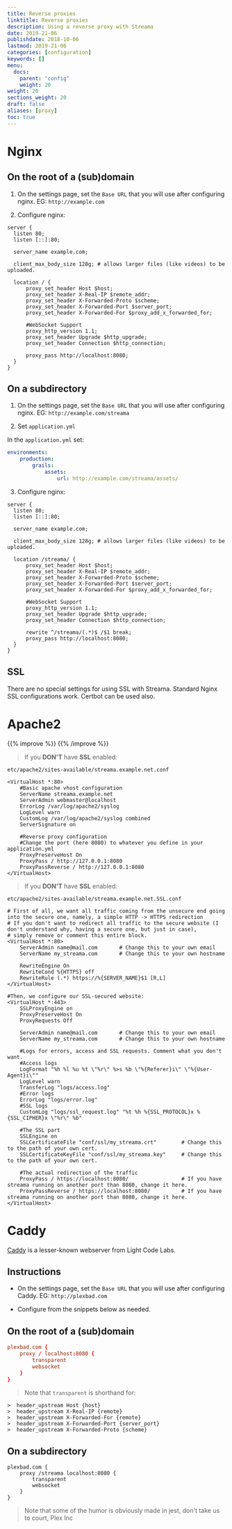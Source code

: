 ```yaml
---
title: Reverse proxies
linktitle: Reverse proxies
description: Using a reverse proxy with Streama
date: 2019-21-06
publishdate: 2018-10-06
lastmod: 2019-21-06
categories: [configuration]
keywords: []
menu:
  docs:
    parent: "config"
    weight: 20
weight: 20
sections_weight: 20
draft: false
aliases: [proxy]
toc: true
---
```

# Nginx


## On the root of a (sub)domain
1. On the settings page, set the `Base URL` that you will use after configuring nginx.
EG: `http://example.com`

2. Configure nginx:

```nginx
server {
  listen 80;
  listen [::]:80;

  server_name example.com;

  client_max_body_size 128g; # allows larger files (like videos) to be uploaded.

  location / {
      proxy_set_header Host $host;
      proxy_set_header X-Real-IP $remote_addr;
      proxy_set_header X-Forwarded-Proto $scheme;
      proxy_set_header X-Forwarded-Port $server_port;
      proxy_set_header X-Forwarded-For $proxy_add_x_forwarded_for;

      #WebSocket Support
      proxy_http_version 1.1;
      proxy_set_header Upgrade $http_upgrade;
      proxy_set_header Connection $http_connection;
      
      proxy_pass http://localhost:8080;
  }
}
```

## On a subdirectory
1. On the settings page, set the `Base URL` that you will use after configuring nginx.
EG: `http://example.com/streama`

2. Set `application.yml`

In the `application.yml` set:

```yaml
environments:
    production:
        grails:
            assets:
                url: http://example.com/streama/assets/
```

3. Configure nginx:

```nginx
server {
  listen 80;
  listen [::]:80;

  server_name example.com;

  client_max_body_size 128g; # allows larger files (like videos) to be uploaded.

  location /streama/ {
      proxy_set_header Host $host;
      proxy_set_header X-Real-IP $remote_addr;
      proxy_set_header X-Forwarded-Proto $scheme;
      proxy_set_header X-Forwarded-Port $server_port;
      proxy_set_header X-Forwarded-For $proxy_add_x_forwarded_for;

      #WebSocket Support
      proxy_http_version 1.1;
      proxy_set_header Upgrade $http_upgrade;
      proxy_set_header Connection $http_connection;

      rewrite ^/streama/(.*)$ /$1 break;
      proxy_pass http://localhost:8080;
  }
}
```

## SSL
There are no special settings for using SSL with Streama.
Standard Nginx SSL configurations work. Certbot can be used also.

# Apache2

{{% improve %}}
{{% /improve %}}

> If you **DON'T** have **SSL** enabled:

`etc/apache2/sites-available/streama.example.net.conf`

```
<VirtualHost *:80>
    #Basic apache vhost configuration
    ServerName streama.example.net
    ServerAdmin webmaster@localhost
    ErrorLog /var/log/apache2/syslog
    LogLevel warn
    CustomLog /var/log/apache2/syslog combined
    ServerSignature on

    #Reverse proxy configuration
    #Change the port (here 8080) to whatever you define in your application.yml
    ProxyPreserveHost On
    ProxyPass / http://127.0.0.1:8080
    ProxyPassReverse / http://127.0.0.1:8080
</VirtualHost>
```

> If you **DON'T** have **SSL** enabled:

`etc/apache2/sites-available/streama.example.net.SSL.conf`

```
# First of all, we want all traffic coming from the unsecure end going into the secure one, namely, a simple HTTP -> HTTPS redirection
# If you don't want to redirect all traffic to the secure website (I don't understand why, having a secure one, but just in case),
# simply remove or comment this entire block.
<VirtualHost *:80>
	ServerAdmin name@mail.com		# Change this to your own email
	ServerName my_streama.com 		# Change this to your own hostname

	RewriteEngine On
	RewriteCond %{HTTPS} off
	RewriteRule (.*) https://%{SERVER_NAME}$1 [R,L]
</VirtualHost>

#Then, we configure our SSL-secured website:
<VirtualHost *:443>
	SSLProxyEngine on
	ProxyPreserveHost On
	ProxyRequests Off

	ServerAdmin name@mail.com		# Change this to your own email
	ServerName my_streama.com 		# Change this to your own hostname

	#Logs for errors, access and SSL requests. Comment what you don't want.
	#Access logs
	LogFormat "%h %l %u %t \"%r\" %>s %b \"%{Referer}i\" \"%{User-Agent}i\""
	LogLevel warn
	TransferLog "logs/access.log"
	#Error logs
	ErrorLog "logs/error.log"
	#SSL logs
	CustomLog "logs/ssl_request.log" "%t %h %{SSL_PROTOCOL}x %{SSL_CIPHER}x \"%r\" %b"

	#The SSL part
	SSLEngine on
	SSLCertificateFile "conf/ssl/my_streama.crt"		# Change this to the path of your own cert.
	SSLCertificateKeyFile "conf/ssl/my_streama.key"		# Change this to the path of your own cert.

	#The actual redirection of the traffic
	ProxyPass / https://localhost:8080/					# If you have streama running on another port than 8080, change it here.
	ProxyPassReverse / https://localhost:8080/			# If you have streama running on another port than 8080, change it here.
</VirtualHost>
```


# Caddy
[Caddy](https://caddyserver.com/) is a lesser-known webserver from Light Code Labs.

## Instructions

* On the settings page, set the `Base URL` that you will use after configuring Caddy.
EG: `http://plexbad.com`

* Configure from the snippets below as needed.

## On the root of a (sub)domain

```conf
plexbad.com {
    proxy / localhost:8080 {
        transparent
        websocket
    }
}
```
> Note that `transparent` is shorthand for:
```
>  header_upstream Host {host}
>  header_upstream X-Real-IP {remote}
>  header_upstream X-Forwarded-For {remote}
>  header_upstream X-Forwarded-Port {server_port}
>  header_upstream X-Forwarded-Proto {scheme}
```

## On a subdirectory
```
plexbad.com {
    proxy /streama localhost:8080 {
        transparent
        websocket
    }
}
```
> Note that some of the humor is obviously made in jest, don't take us to court, Plex Inc
